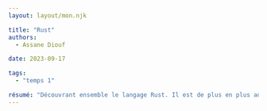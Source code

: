 ```yaml
---
layout: layout/mon.njk

title: "Rust"
authors:
  - Assane Diouf

date: 2023-09-17

tags: 
  - "temps 1"

résumé: "Découvrant ensemble le langage Rust. Il est de plus en plus adopté dans l'industrie pour ses performances et ses idées nouvelles comme l'ownership."
---
```

